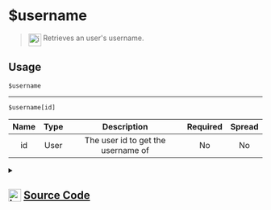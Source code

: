 # $username
> <img align="top" src="https://upload.wikimedia.org/wikipedia/commons/thumb/e/e4/Infobox_info_icon.svg/160px-Infobox_info_icon.svg.png?20150409153300" alt="image" width="25" height="auto"> Retrieves an user's username.
## Usage
```
$username
```
---
```
$username[id]
```
| Name | Type | Description | Required | Spread
| :---: | :---: | :---: | :---: | :---: |
id | User | The user id to get the username of | No | No
<details>
<summary>
    
## <img align="top" src="https://cdn4.iconfinder.com/data/icons/iconsimple-logotypes/512/github-512.png" alt="image" width="25" height="auto">  [Source Code](https://github.com/tryforge/ForgeScript-V2/blob/main/src/native/username.ts)
    
</summary>
    
```ts
import { ArgType, NativeFunction } from "../structures/NativeFunction"
import { Return, ReturnType } from "../structures/Return"

export default new NativeFunction({
    name: "$username",
    version: "1.0.0",
    description: "Retrieves an user's username.",
    brackets: false,
    args: [
        {
            name: "id",
            description: "The user id to get the username of",
            type: ArgType.User,
            rest: false
        }
    ],
    unwrap: true,
    execute: async function(ctx, [ user ]) {
        user ??= ctx.user // < No bracket support
        return Return.success(user?.username)
    }
})
```
    
</details>